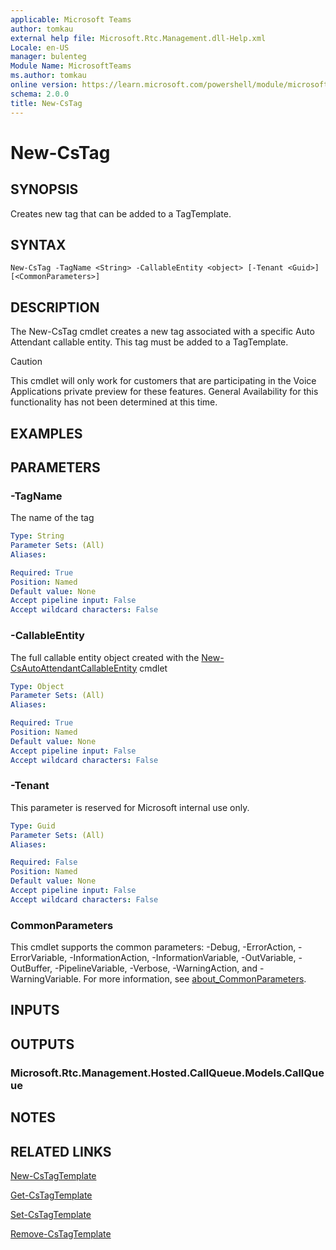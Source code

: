 ```yaml
---
applicable: Microsoft Teams
author: tomkau
external help file: Microsoft.Rtc.Management.dll-Help.xml
Locale: en-US
manager: bulenteg
Module Name: MicrosoftTeams
ms.author: tomkau
online version: https://learn.microsoft.com/powershell/module/microsoftteams/new-cstag
schema: 2.0.0
title: New-CsTag
---
```


# New-CsTag

## SYNOPSIS
Creates new tag that can be added to a TagTemplate.

## SYNTAX

```
New-CsTag -TagName <String> -CallableEntity <object> [-Tenant <Guid>] [<CommonParameters>]
```

## DESCRIPTION
The New-CsTag cmdlet creates a new tag associated with a specific Auto Attendant callable entity. This tag must be added to a TagTemplate.

> [!CAUTION]
> This cmdlet will only work for customers that are participating in the Voice Applications private preview for these features. General Availability for this functionality has not been determined at this time.

## EXAMPLES



## PARAMETERS

### -TagName
The name of the tag

```yaml
Type: String
Parameter Sets: (All)
Aliases:

Required: True
Position: Named
Default value: None
Accept pipeline input: False
Accept wildcard characters: False
```

### -CallableEntity
The full callable entity object created with the [New-CsAutoAttendantCallableEntity](new-csautoattendantcallableentity.md) cmdlet

```yaml
Type: Object
Parameter Sets: (All)
Aliases:

Required: True
Position: Named
Default value: None
Accept pipeline input: False
Accept wildcard characters: False
```

### -Tenant
This parameter is reserved for Microsoft internal use only.

```yaml
Type: Guid
Parameter Sets: (All)
Aliases:

Required: False
Position: Named
Default value: None
Accept pipeline input: False
Accept wildcard characters: False
```

### CommonParameters
This cmdlet supports the common parameters: -Debug, -ErrorAction, -ErrorVariable, -InformationAction, -InformationVariable, -OutVariable, -OutBuffer, -PipelineVariable, -Verbose, -WarningAction, and -WarningVariable. For more information, see [about_CommonParameters](https://go.microsoft.com/fwlink/?LinkID=113216).

## INPUTS

## OUTPUTS

### Microsoft.Rtc.Management.Hosted.CallQueue.Models.CallQueue

## NOTES

## RELATED LINKS

[New-CsTagTemplate](New-CsTagTemplate.md)

[Get-CsTagTemplate](Get-CsTagTemplate.md)

[Set-CsTagTemplate](Set-CsTagTemplate.md)

[Remove-CsTagTemplate](Remove-CsTagTemplate.md)
